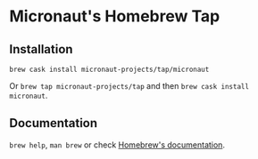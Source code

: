 # Micronaut's Homebrew Tap

## Installation

`brew cask install micronaut-projects/tap/micronaut`

Or `brew tap micronaut-projects/tap` and then `brew cask install micronaut`.

## Documentation
`brew help`, `man brew` or check [Homebrew's documentation](https://docs.brew.sh).
